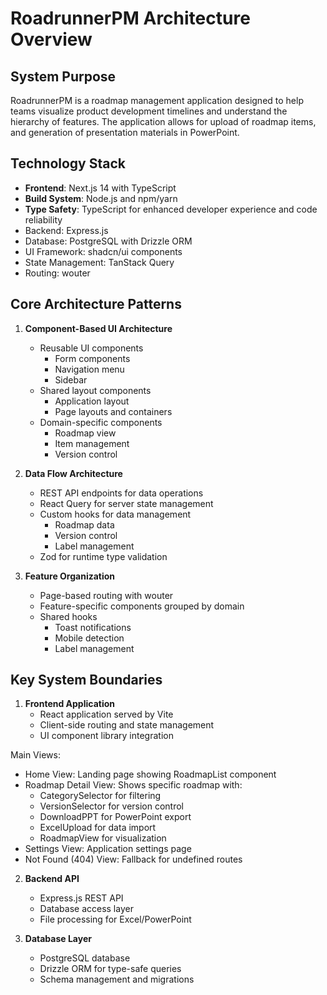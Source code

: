 # RoadrunnerPM Architecture Overview

## System Purpose
RoadrunnerPM is a roadmap management application designed to help teams visualize product development timelines and understand the hierarchy of features. The application allows for upload of roadmap items, and generation of presentation materials in PowerPoint.

## Technology Stack

- **Frontend**: Next.js 14 with TypeScript
- **Build System**: Node.js and npm/yarn
- **Type Safety**: TypeScript for enhanced developer experience and code reliability
- Backend: Express.js
- Database: PostgreSQL with Drizzle ORM
- UI Framework: shadcn/ui components
- State Management: TanStack Query
- Routing: wouter

## Core Architecture Patterns

1. **Component-Based UI Architecture**
   - Reusable UI components
     - Form components
     - Navigation menu
     - Sidebar
   - Shared layout components
     - Application layout
     - Page layouts and containers
   - Domain-specific components
     - Roadmap view
     - Item management
     - Version control

2. **Data Flow Architecture**
   - REST API endpoints for data operations
   - React Query for server state management
   - Custom hooks for data management
     - Roadmap data
     - Version control
     - Label management
   - Zod for runtime type validation

3. **Feature Organization**
   - Page-based routing with wouter
   - Feature-specific components grouped by domain
   - Shared hooks
     - Toast notifications
     - Mobile detection
     - Label management

## Key System Boundaries

1. **Frontend Application**
   - React application served by Vite
   - Client-side routing and state management
   - UI component library integration

Main Views:
- Home View: Landing page showing RoadmapList component
- Roadmap Detail View: Shows specific roadmap with:
  - CategorySelector for filtering
  - VersionSelector for version control
  - DownloadPPT for PowerPoint export
  - ExcelUpload for data import
  - RoadmapView for visualization
- Settings View: Application settings page
- Not Found (404) View: Fallback for undefined routes

2. **Backend API**
   - Express.js REST API
   - Database access layer
   - File processing for Excel/PowerPoint

3. **Database Layer**
   - PostgreSQL database
   - Drizzle ORM for type-safe queries
   - Schema management and migrations